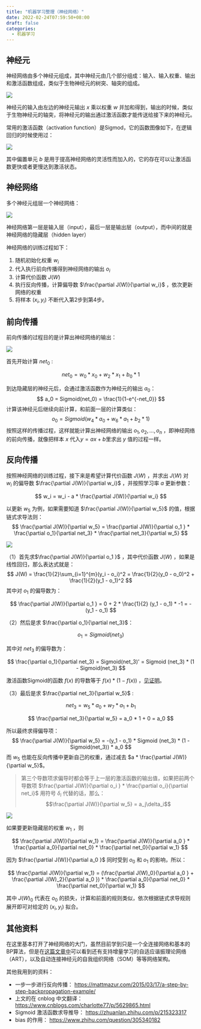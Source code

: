 ```yaml
---
title: "机器学习整理（神经网络）"
date: 2022-02-24T07:59:50+08:00
draft: false
categories:
  - 机器学习
---
```

## 神经元

神经网络由多个神经元组成，其中神经元由几个部分组成：输入、输入权重、输出和激活函数组成，类似于生物神经元的树突、轴突的组成。

![](https://blog-1256435232.cos.ap-shanghai.myqcloud.com/cnblog/image-2022-03-09-23-27-32-082.png)

神经元的输入由左边的神经元输出 $x$ 乘以权重 $w$ 并加和得到，输出的时候，类似于生物神经元的轴突，将神经元的输出通过激活函数才能传送给接下来的神经元。

常用的激活函数（activation function）是Sigmod，它的函数图像如下，在逻辑回归的时候使用过：

![](https://blog-1256435232.cos.ap-shanghai.myqcloud.com/cnblog/image-2022-03-10-09-20-17-152.png)

其中偏置单元 $b$ 是用于提高神经网络的灵活性而加入的，它的存在可以让激活函数更快或者更慢达到激活状态。

## 神经网络

多个神经元组层一个神经网络：

![](https://blog-1256435232.cos.ap-shanghai.myqcloud.com/cnblog/image-2022-03-12-10-22-44-309.png)

神经网络第一层是输入层（input），最后一层是输出层（output），而中间的就是神经网络的隐藏层（hidden layer）

神经网络的训练过程如下：
1. 随机初始化权重 $w_i$
2. 代入执行前向传播得到神经网络的输出 $o_i$
3. 计算代价函数 $J(W)$
4. 执行反向传播，计算偏导数 $\frac{\partial J(W)}{\partial w_i}$ ，依次更新网络的权重
5. 将样本 $(x_i,y_i)$ 不断代入第2步到第4步。

## 前向传播

前向传播的过程目的是计算出神经网络的输出：

![](https://blog-1256435232.cos.ap-shanghai.myqcloud.com/cnblog/image-2022-03-12-10-23-07-618.png)

首先开始计算 $net_0$ :

$$
net_0 = w_0 * x_0 + w_2 * x_1 + b_0 * 1
$$

到达隐藏层的神经元后，会通过激活函数作为神经元的输出 $a_0$：
$$
a_0 = Sigmoid(net_0) = \frac{1}{1-e^{-net_0}}
$$
计算该神经元后继续向前计算，和前面一层的计算类似：
$$
	o_0 = Sigmoid(w_4 * a_0 + w_6 * a_1 + b_2 * 1)
$$
按照这样的传播过程，这样就能计算出神经网络的输出 $o_1,o_2,\dots,o_n$ ，即神经网络的前向传播，就像把样本 $x$ 代入$y = ax + b$里求出 $y$ 值的过程一样。

## 反向传播

按照神经网络的训练过程，接下来是希望计算代价函数 $J(W)$ ，并求出 $J(W)$ 对 $w_i$ 的偏导数 $\frac{\partial J(W)}{\partial w_i}$ ，并按照学习率 $a$ 更新参数：

$$
w_i = w_i - a * \frac{\partial J(W)}{\partial w_i}
$$

以更新 $w_5$ 为例，如果需要知道 $\frac{\partial J(W)}{\partial w_5}$ 的值，根据链式求导法则：
$$
\frac{\partial J(W)}{\partial w_5} = \frac{\partial J(W)}{\partial o_1 } * \frac{\partial o_1}{\partial net_3} * \frac{\partial net_3}{\partial w_5}
$$

![](https://blog-1256435232.cos.ap-shanghai.myqcloud.com/cnblog/image-2022-03-12-10-23-36-921.png)



（1）首先求$\frac{\partial J(W)}{\partial o_1 }$ ，其中代价函数 $J(W)$ ，如果是线性回归，那么表达式就是：
$$
J(W) = \frac{1}{2}\sum_{i=1}^{m}(y_i - o_i)^2 = \frac{1}{2}(y_0 - o_0)^2 + \frac{1}{2}(y_1 - o_1)^2
$$
其中对 $o_1$ 的偏导数为：

$$
\frac{\partial J(W)}{\partial o_1 }  = 0 + 2 * \frac{1}{2} (y_1 - o_1) * -1  = -(y_1 - o_1)
$$

（2）然后是求 $\frac{\partial o_1}{\partial net_3}$：

$$
o_1 = Sigmoid(net_3)
$$

其中对 $net_3$ 的偏导数为：

$$
\frac{\partial o_1}{\partial net_3}  = Sigmoid(net_3)'  = Sigmoid (net_3) * (1 - Sigmoid(net_3)
$$

激活函数Sigmoid的函数 $f(x)$ 的导数等于 $f(x)*(1-f(x))$ ，[见证明](https://zhuanlan.zhihu.com/p/215323317)。


（3）最后是求 $\frac{\partial net_3}{\partial w_5}$ :

$$
net_3 = w_5 * a_0 + w_7 * a_1 + b_1
$$

$$
\frac{\partial net_3}{\partial w_5}  = a_0 * 1 + 0  = a_0
$$

所以最终求得偏导项：
$$
\frac{\partial J(W)}{\partial w_5}  = -(y_1 - o_1)  * Sigmoid (net_3) * (1 - Sigmoid(net_3)) * a_0
$$
而 $w_5$ 也能在反向传播中更新自己的权重，通过减去 $a * \frac{\partial J(W)}{\partial w_5}$。


> 第三个导数项求偏导时都会等于上一层的激活函数的输出值，如果把前两个导数项 $\frac{\partial J(W)}{\partial o_i } * \frac{\partial o_i}{\partial net_i}$ 用符号 $\delta_i$ 代替的话，那么：$$\frac{\partial J(W)}{\partial w_5}  = a_j\delta_i$$

![](https://blog-1256435232.cos.ap-shanghai.myqcloud.com/cnblog/image-2022-03-12-10-24-04-859.png)

如果要更新隐藏层的权重 $w_1$ ，则

$$
\frac{\partial J(W)}{\partial w_1} = \frac{\partial J(W)}{\partial a_0 } * \frac{\partial a_0}{\partial net_0} * \frac{\partial net_0}{\partial w_1}
$$

因为 $\frac{\partial J(W)}{\partial a_0 }$ 同时受到 $o_0$ 和 $o_1$ 的影响，所以：

$$
\frac{\partial J(W)}{\partial w_1} = (\frac{\partial J(W)_0}{\partial a_0 } + \frac{\partial J(W)_2}{\partial a_0 }) * \frac{\partial a_0}{\partial net_0} * \frac{\partial net_0}{\partial w_1}
$$

其中 $J(W)_0$ 代表在 $o_0$ 的损失，计算和前面的规则类似，依次根据链式求导规则展开即可对给定的 $(x_i, y_i)$ 拟合。



## 其他资料

在这里基本打开了神经网络的大门，虽然目前学到只是一个全连接网络和基本的BP算法，但是在[这篇文章中](https://www.cnblogs.com/maybe2030/p/5597716.html#_label3)可以看到还有支持增量学习的自适应谐振理论网络（ART），以及自动连接神经元的自我组织网络（SOM）等等网络架构。

其他我用到的资料：
- 一步一步进行反向传播： https://mattmazur.com/2015/03/17/a-step-by-step-backpropagation-example/
- 上文的在 cnblog 中文翻译： https://www.cnblogs.com/charlotte77/p/5629865.html
- Sigmoid 激活函数求导推导： https://zhuanlan.zhihu.com/p/215323317
- bias 的作用： https://www.zhihu.com/question/305340182